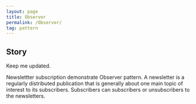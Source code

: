 ```yaml
---
layout: page
title: Observer
permalink: /Observer/
tag: pattern
---
```




## Story 

Keep me updated.

Newslettter subscription demonstrate Observer pattern.
A newsletter is a regularly distributed publication that is generally about one main topic of interest to its subscribers. 
Subscribers can subscribers or unsubscribers to the newsletters.




